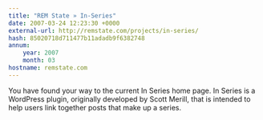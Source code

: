 ```yaml
---
title: "REM State » In-Series"
date: 2007-03-24 12:23:30 +0000
external-url: http://remstate.com/projects/in-series/
hash: 85020718d711477b11adadb9f6382748
annum:
    year: 2007
    month: 03
hostname: remstate.com
---
```


You have found your way to the current In Series home page. In Series is a WordPress plugin, originally developed by Scott Merill, that is intended to help users link together posts that make up a series.
